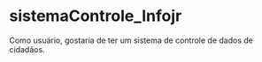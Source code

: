 # sistemaControle_Infojr
Como usuário, gostaria de ter um sistema de controle de dados de cidadãos.
